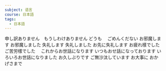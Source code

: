 ```yaml
---
subject: 语言
course: 日本語
tags:
  - 日本語
---
```

申し訳ありません　もうしわけありません
どうも　
ごめんくだない
お邪魔します
お邪魔しました
失礼します
失礼しました
お先に失礼します
お疲れ樣でした
ご苦労樣でした　
これからお世話になります
いつもおせ話になっております
いろいろお世話になりました
お久しぶりです
ご無沙汰しています
お大事に
おかげさまで
